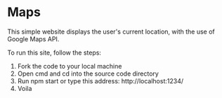 # Maps

This simple website displays the user's current location, with the use of Google Maps API. 

To run this site, follow the steps:

1. Fork the code to your local machine
2. Open cmd and cd into the source code directory
3. Run npm start or type this address: http://localhost:1234/
4. Voila
